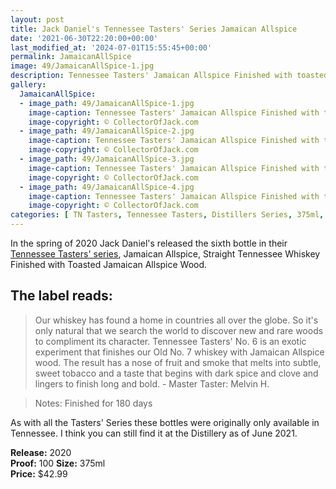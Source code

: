 ```yaml
---
layout: post
title: Jack Daniel's Tennessee Tasters' Series Jamaican Allspice
date: '2021-06-30T22:20:00+00:00'
last_modified_at: '2024-07-01T15:55:45+00:00'
permalink: JamaicanAllSpice
image: 49/JamaicanAllSpice-1.jpg
description: Tennessee Tasters' Jamaican Allspice Finished with toasted Jamaican Allspice Wood
gallery:
  JamaicanAllSpice:
  - image_path: 49/JamaicanAllSpice-1.jpg
    image-caption: Tennessee Tasters' Jamaican Allspice Finished with toasted Jamaican Allspice Wood front
    image-copyright: © CollectorOfJack.com
  - image_path: 49/JamaicanAllSpice-2.jpg
    image-caption: Tennessee Tasters' Jamaican Allspice Finished with toasted Jamaican Allspice Wood right side
    image-copyright: © CollectorOfJack.com
  - image_path: 49/JamaicanAllSpice-3.jpg
    image-caption: Tennessee Tasters' Jamaican Allspice Finished with toasted Jamaican Allspice Wood rear
    image-copyright: © CollectorOfJack.com
  - image_path: 49/JamaicanAllSpice-4.jpg
    image-caption: Tennessee Tasters' Jamaican Allspice Finished with toasted Jamaican Allspice Wood left side
    image-copyright: © CollectorOfJack.com
categories: [ TN Tasters, Tennessee Tasters, Distillers Series, 375ml, Reunion, Tasters Series ]
---
```


In the spring of 2020 Jack Daniel's released the sixth bottle in their [Tennessee Tasters' series](/series/tasters-distillery), Jamaican Allspice, Straight Tennessee Whiskey Finished with Toasted Jamaican Allspice Wood.

## The label reads:
> Our whiskey has found a home in countries all over the globe. So it's only natural that we search the world to discover new and rare woods to compliment its character. Tennessee Tasters' No. 6 is an exotic experiment that finishes our Old No. 7 whiskey with Jamaican Allspice wood. The result has a nose of fruit and smoke that melts into subtle, sweet tobacco and a taste that begins with dark spice and clove and lingers to finish long and bold.
> \- Master Taster: Melvin H. 

> Notes: Finished for 180 days
    
As with all the Tasters' Series these bottles were originally only available in Tennessee. I think you can still find it at the Distillery as of June 2021. 

**Release:** 2020  
**Proof:** 100
**Size:** 375ml  
**Price:** $42.99  


